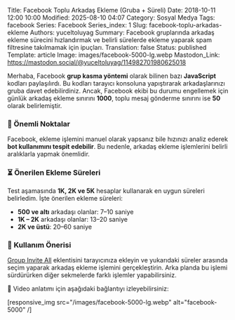 Title: Facebook Toplu Arkadaş Ekleme (Gruba + Süreli)
Date: 2018-10-11 12:00 10:00
Modified: 2025-08-10 04:07
Category: Sosyal Medya
Tags: facebook
Series: Facebook
Series_index: 1
Slug: facebook-toplu-arkadas-ekleme
Authors: yuceltoluyag
Summary: Facebook gruplarında arkadaş ekleme sürecini hızlandırmak ve belirli sürelerde ekleme yaparak spam filtresine takılmamak için ipuçları.
Translation: false
Status: published
Template: article
Image: images/facebook-5000-lg.webp
Mastodon_Link: https://mastodon.social/@yuceltoluyag/114982701980625018

Merhaba, Facebook **grup kasma yöntemi** olarak bilinen bazı **JavaScript** kodları paylaşılırdı. Bu kodları tarayıcı konsoluna yapıştırarak arkadaşlarınızı gruba davet edebilirdiniz. Ancak, Facebook ekibi bu durumu engellemek için günlük arkadaş ekleme sınırını **1000**, toplu mesaj gönderme sınırını ise **50** olarak belirlemiştir.

### 📌 Önemli Noktalar
Facebook, ekleme işlemini manuel olarak yapsanız bile hızınızı analiz ederek **bot kullanımını tespit edebilir**. Bu nedenle, arkadaş ekleme işlemlerini belirli aralıklarla yapmak önemlidir.

### ⏳ Önerilen Ekleme Süreleri
Test aşamasında **1K, 2K ve 5K** hesaplar kullanarak en uygun süreleri belirledim. İşte önerilen ekleme süreleri:

- **500 ve altı** arkadaşı olanlar: 7–10 saniye
- **1K – 2K** arkadaşı olanlar: 13–20 saniye
- **2K ve üstü**: 20–60 saniye

### 🚀 Kullanım Önerisi
[Group Invite All](#facebook) eklentisini tarayıcınıza ekleyin ve yukarıdaki süreler arasında seçim yaparak arkadaş ekleme işlemini gerçekleştirin. Arka planda bu işlemi sürdürürken diğer sekmelerde farklı işlemler yapabilirsiniz.

🎥 Video anlatımı için aşağıdaki bağlantıyı izleyebilirsiniz:


<script type="module" src="https://cdn.jsdelivr.net/npm/@justinribeiro/lite-youtube@1/lite-youtube.min.js"></script>

<lite-youtube videoid="G_oDPhADUso"></lite-youtube>

[responsive_img src="/images/facebook-5000-lg.webp" alt="facebook-5000" /]
